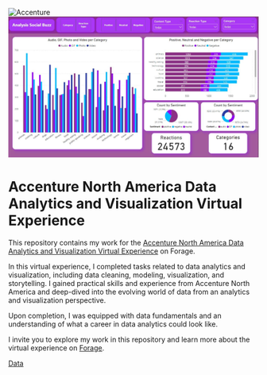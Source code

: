![Accenture](https://www.opendoorsinitiative.ie/userfiles/images/courses/Accenture-Logo.jpg)
![Dashboard](Accenture.JPG)
# Accenture North America Data Analytics and Visualization Virtual Experience

This repository contains my work for the [Accenture North America Data Analytics and Visualization Virtual Experience](https://www.theforage.com/virtual-internships/prototype/hzmoNKtzvAzXsEqx8/Data-Analytics-Virtual-Experience) on Forage.

In this virtual experience, I completed tasks related to data analytics and visualization, including data cleaning, modeling, visualization, and storytelling. I gained practical skills and experience from Accenture North America and deep-dived into the evolving world of data from an analytics and visualization perspective.

Upon completion, I was equipped with data fundamentals and an understanding of what a career in data analytics could look like.

I invite you to explore my work in this repository and learn more about the virtual experience on [Forage](https://www.theforage.com/virtual-internships/prototype/hzmoNKtzvAzXsEqx8/Data-Analytics-Virtual-Experience).

[Data](https://nbviewer.org/github/AleThompsonO/Accenture-Forage-Data-Analytics/blob/main/Accenture.ipynb)

